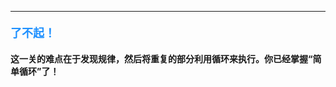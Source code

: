 ----------

#### <font color=#1E90FF size=4>**了不起！**</font>



#### 这一关的难点在于发现规律，然后将重复的部分利用循环来执行。你已经掌握“简单循环”了！